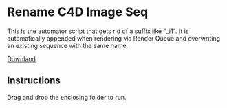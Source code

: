# Rename C4D Image Seq

This is the automator script that gets rid of a suffix like "_i1". It is automatically appended when rendering via Render Queue and overwriting an existing sequence with the same name.

[Downlaod](https://github.com/baku89/Rename-C4D-Image-Seq/releases)

## Instructions

Drag and drop the enclosing folder to run.
